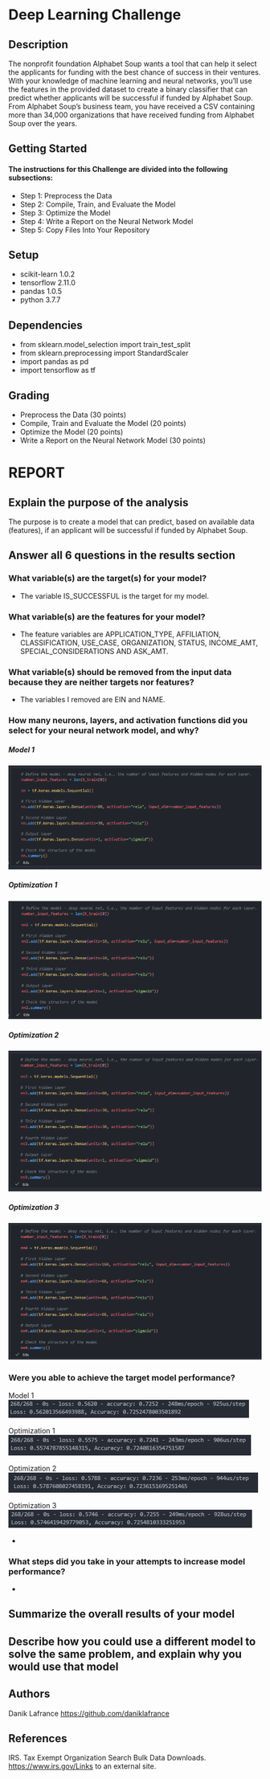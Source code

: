 # Deep Learning Challenge

## Description

The nonprofit foundation Alphabet Soup wants a tool that can help it select the applicants for funding with the best chance of success in their ventures. With your knowledge of machine learning and neural networks, you’ll use the features in the provided dataset to create a binary classifier that can predict whether applicants will be successful if funded by Alphabet Soup. From Alphabet Soup’s business team, you have received a CSV containing more than 34,000 organizations that have received funding from Alphabet Soup over the years. 

## Getting Started

#### The instructions for this Challenge are divided into the following subsections:

* Step 1: Preprocess the Data
* Step 2: Compile, Train, and Evaluate the Model
* Step 3: Optimize the Model
* Step 4: Write a Report on the Neural Network Model
* Step 5: Copy Files Into Your Repository

## Setup

* scikit-learn 1.0.2
* tensorflow 2.11.0
* pandas 1.0.5
* python 3.7.7

## Dependencies

* from sklearn.model_selection import train_test_split
* from sklearn.preprocessing import StandardScaler
* import pandas as pd
* import tensorflow as tf

## Grading

* Preprocess the Data (30 points)
* Compile, Train and Evaluate the Model (20 points)
* Optimize the Model (20 points)
* Write a Report on the Neural Network Model (30 points)

# REPORT

## Explain the purpose of the analysis

The purpose is to create a model that can predict, based on available data (features), if an applicant will be successful if funded by Alphabet Soup.


## Answer all 6 questions in the results section


### What variable(s) are the target(s) for your model?
* The variable IS_SUCCESSFUL is the target for my model.


### What variable(s) are the features for your model?
* The feature variables are APPLICATION_TYPE, AFFILIATION, CLASSIFICATION, USE_CASE, ORGANIZATION, STATUS, INCOME_AMT, SPECIAL_CONSIDERATIONS AND ASK_AMT.


### What variable(s) should be removed from the input data because they are neither targets nor features?
* The variables I removed are EIN and NAME.


### How many neurons, layers, and activation functions did you select for your neural network model, and why?

##### Model 1
![Alt text](image-3.png)

##### Optimization 1
![Alt text](image-5.png)

##### Optimization 2
![Alt text](image-6.png)

##### Optimization 3
![Alt text](image-7.png)


### Were you able to achieve the target model performance?

Model 1![Alt text](image.png)

Optimization 1![Alt text](image-1.png)

Optimization 2![Alt text](image-2.png)

Optimization 3![Alt text](image-4.png)

*


### What steps did you take in your attempts to increase model performance?
*


## Summarize the overall results of your model


## Describe how you could use a different model to solve the same problem, and explain why you would use that model


## Authors

Danik Lafrance https://github.com/daniklafrance

## References

IRS. Tax Exempt Organization Search Bulk Data Downloads. https://www.irs.gov/Links to an external site.